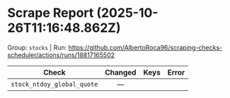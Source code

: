 # Scrape Report (2025-10-26T11:16:48.862Z)

Group: `stocks`  |  Run: https://github.com/AlbertoRoca96/scraping-checks-scheduler/actions/runs/18817165502

| Check | Changed | Keys | Error |
|---|:---:|:--|:--|
| `stock_ntdoy_global_quote` | — |  |  |
